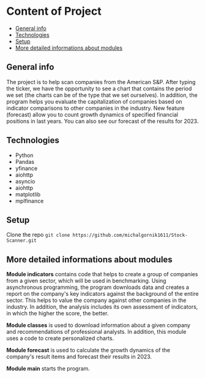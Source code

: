 # Content of Project
* [General info](#general-info)
* [Technologies](#technologies)
* [Setup](#setup)
* [More detailed informations about modules](#more-detailed-information-about-modules)


## General info
The project is to help scan companies from the American S&P. After typing the ticker, we have the opportunity to see a chart that contains the period we set (the charts can be of the type that we set ourselves). In addition, the program helps you evaluate the capitalization of companies based on indicator comparisons to other companies in the industry. New feature (forecast) allow you to count growth dynamics of specified financial positions in last years. You can also see our forecast of the results for 2023.

## Technologies
<ul>
<li>Python</li>
<li>Pandas</li>
<li>yfinance</li>
<li>aiohttp</li>
<li>asyncio</li>
<li>aiohttp</li>
<li>matplotlib</li>
<li>mplfinance</li>
</ul>


## Setup

Clone the repo
```git clone https://github.com/michalgornik1611/Stock-Scanner.git```

## More detailed informations about modules
<b>Module indicators</b> contains code that helps to create a group of companies from a given sector, which will be used in benchmarking. Using asynchronous programming, the program downloads data and creates a report on the company's key indicators against the background of the entire sector. This helps to value the company against other companies in the industry. In addition, the analysis includes its own assessment of indicators, in which the higher the score, the better.

<b>Module classes</b> is used to download information about a given company and recommendations of professional analysts. In addition, this module uses a code to create personalized charts.

<b>Module forecast</b> is used to calculate the growth dynamics of the company's result items and forecast their results in 2023.

<b>Module main</b> starts the program.